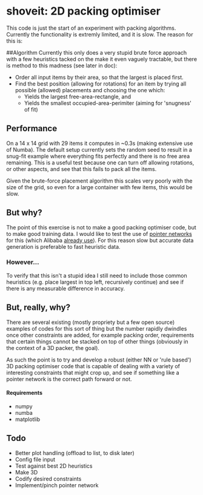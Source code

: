 # shoveit: 2D packing optimiser

This code is just the start of an experiment with packing algorithms. Currently the functionality is extremly limited, and it is slow. The reason for this is:

##Algorithm
Currently this only does a very stupid brute force approach with a few heuristics tacked on the make it even vaguely tractable, but there is method to this madness (see later in doc):

* Order all input items by their area, so that the largest is placed first.
* Find the best position (allowing for rotations) for an item by trying all possible (allowed) placements and choosing the one which:
   * Yields the largest free-area-rectangle, and
   * Yields the smallest occupied-area-perimiter (aiming for 'snugness' of fit)

## Performance
On a 14 x 14 grid with 29 items it computes in ~0.3s (making extensive use of Numba). The default setup currently sets the random seed to result in a snug-fit example where everything fits perfectly and there is no free area remaining. This is a useful test because one can turn off allowing rotations, or other aspects, and see that this fails to pack all the items.

Given the brute-force placement algorithm this scales very poorly with the size of the grid, so even for a large container with few items, this would be slow. 

## But why?
The point of this exercise is not to make a good packing optimiser code, but to make good training data. I would like to test the use of [pointer networks](https://arxiv.org/abs/1506.03134) for this (which Alibaba [already use](https://www.ijcai.org/proceedings/2017/0002.pdf)). For this reason slow but accurate data generation is preferable to fast heuristic data. 

### However...
To verify that this isn't a stupid idea I still need to include those common heuristics (e.g. place largest in top left, recursively continue) and see if there is any measurable difference in accuracy.

## But, really, why?
There are several existing (mostly propriety but a few open source) examples of codes for this sort of thing but the number rapidly dwindles once other constraints are added, for example packing order, requirements that certain things cannot be stacked on top of other things (obviously in the context of a 3D packer, the goal). 

As such the point is to try and develop a robust (either NN or 'rule based') 3D packing optimiser code that is capable of dealing with a variety of  interesting constraints that might crop up, and see if something like a pointer network is the correct path forward or not.

#### Requirements
* numpy
* numba
* matplotlib


## Todo
* Better plot handling (offload to list, to disk later)
* Config file input
* Test against best 2D heuristics
* Make 3D
* Codify desired constraints
* Implement/pinch pointer network